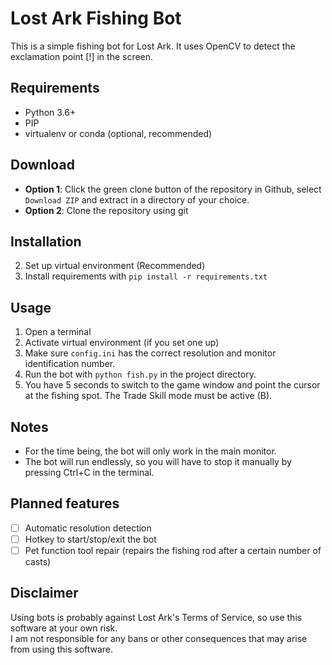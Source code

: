 # Lost Ark Fishing Bot

This is a simple fishing bot for Lost Ark. It uses OpenCV to detect the exclamation point [!] in the screen.

## Requirements
- Python 3.6+
- PIP
- virtualenv or conda (optional, recommended)

## Download
- **Option 1**: Click the green clone button of the repository in Github, select `Download ZIP` and extract in a directory of your choice.
- **Option 2**: Clone the repository using git

## Installation
2. Set up virtual environment (Recommended)
3. Install requirements with `pip install -r requirements.txt`

## Usage
1. Open a terminal
2. Activate virtual environment (if you set one up)
3. Make sure `config.ini` has the correct resolution and monitor identification number.
4. Run the bot with `python fish.py` in the project directory.
5. You have 5 seconds to switch to the game window and point the cursor at the fishing spot. The Trade Skill mode must be active (B).

## Notes
- For the time being, the bot will only work in the main monitor.
- The bot will run endlessly, so you will have to stop it manually by pressing Ctrl+C in the terminal.

## Planned features
- [ ] Automatic resolution detection
- [ ] Hotkey to start/stop/exit the bot
- [ ] Pet function tool repair (repairs the fishing rod after a certain number of casts)

## Disclaimer
Using bots is probably against Lost Ark's Terms of Service, so use this software at your own risk.  
I am not responsible for any bans or other consequences that may arise from using this software.


